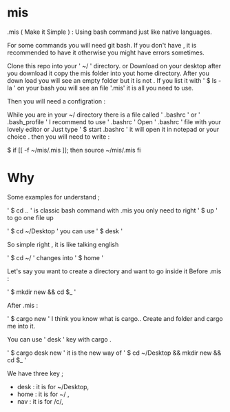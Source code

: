 # mis
.mis ( Make it Simple ) : Using bash command just like native languages.

For some commands you will need git bash.
If you don't have , it is recommended to have it otherwise you might have errors sometimes.

Clone this repo into your ' ~/ ' directory.
or
Download on your desktop after you download it copy the mis folder into yout home directory.
After you down load you will see an empty folder but it is not . If you list it with  ' $ ls -la ' on your bash you will see an file '.mis' it is all you need to use.

Then you will need a configration :

While you are in your ~/ directory there is a file called ' .bashrc ' or ' .bash_profile ' I recommend to use ' .bashrc '
Open ' .bashrc ' file with your lovely editor or Just type ' $ start .bashrc ' it will open it in notepad or your choice .
then you will need to write :

$ if [[ -f ~/mis/.mis ]];
     then
     source ~/mis/.mis
  fi

# Why 

Some examples for understand ;

' $ cd .. ' is classic bash command with .mis you only need to right ' $ up ' to go one file up

' $ cd ~/Desktop ' you can use ' $ desk '

So simple right , it is like talking english 

' $ cd ~/ ' changes into ' $ home ' 

Let's say you want to create a directory and want to go inside it 
Before .mis :

' $ mkdir new && cd $_ '

After .mis :

' $ cargo new ' I think you know what is cargo.. Create and folder and cargo me into it.

You can use  ' desk ' key with cargo .

' $ cargo desk new ' it is the new way of ' $ cd ~/Desktop && mkdir new && cd $_ '

We have three key ;
- desk : it is for ~/Desktop,
- home : it is for ~/ ,
- nav  : it is for /c/,


